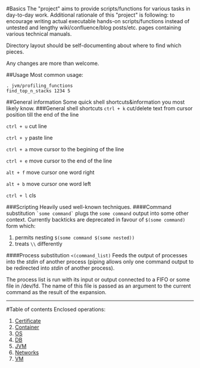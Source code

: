 #Basics
The "project" aims to provide scripts/functions for various tasks in day-to-day work.
Additional rationale of this "project" is following: to encourage writing actual executable hands-on scripts/functions
instead of untested and lengthy wiki/confluence/blog posts/etc. pages containing various technical manuals.

Directory layout should be self-documenting about where to find which pieces.

Any changes are more than welcome.

##Usage
Most common usage:
```shell
. jvm/profiling_functions
find_top_n_stacks 1234 5
```

##General information
Some quick shell shortcuts&information you most likely know.
###General shell shortcuts
`ctrl + k`	cut/delete text from cursor position till the end of the line

`ctrl + u`	cut line

`ctrl + y`	paste line

`ctrl + a`	move cursor to the begining of the line

`ctrl + e`	move cursor to the end of the line

`alt + f`		move cursor one word right

`alt + b`		move cursor one word left

`ctrl + l`	cls

###Scripting
Heavily used well-known techniques.
####Command substitution
`` `some command` `` plugs the `some command` output into some other context.
Currently backticks are deprecated in favour of `$(some command)` form which:

1. permits nesting `$(some command $(some nested))`
2. treats `\\` differently

####Process substitution
`<(command_list)` Feeds the output of processes into the _stdin_ of another process (piping allows only one
command output to be redirected into _stdin_ of another process).

The process list is run with its input or output connected to a FIFO or some file in /dev/fd.
The name of this file is passed as an argument to the current command as the result of the expansion.

---
#Table of contents
Enclosed operations:
 1. [Certificate](cert/README.md)
 2. [Container](container/README.md)
 3. [OS](core/README.md)
 4. [DB](db/README.md)
 5. [JVM](jvm/README.md)
 6. [Networks](net/README.md)
 7. [VM](vm/README.md)
